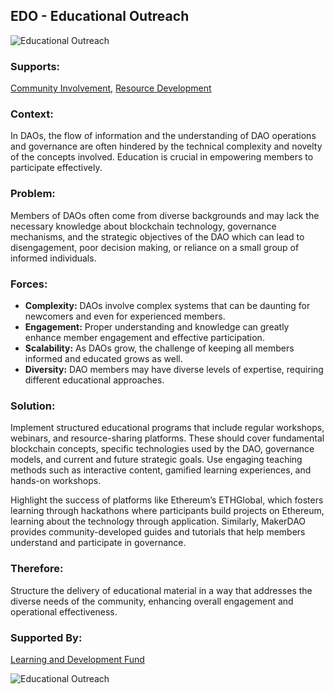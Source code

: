 ## EDO - Educational Outreach

![Educational Outreach](./output/illustrations/educational_outreach.png)

### Supports:

[Community Involvement](./community_involvement.html), [Resource Development](./resource_development.html)

### Context:

In DAOs, the flow of information and the understanding of DAO operations and governance are often hindered by the technical complexity and novelty of the concepts involved. Education is crucial in empowering members to participate effectively.

### Problem:

Members of DAOs often come from diverse backgrounds and may lack the necessary knowledge about blockchain technology, governance mechanisms, and the strategic objectives of the DAO which can lead to disengagement, poor decision making, or reliance on a small group of informed individuals.

### Forces:

- **Complexity:** DAOs involve complex systems that can be daunting for newcomers and even for experienced members.
- **Engagement:** Proper understanding and knowledge can greatly enhance member engagement and effective participation.
- **Scalability:** As DAOs grow, the challenge of keeping all members informed and educated grows as well.
- **Diversity:** DAO members may have diverse levels of expertise, requiring different educational approaches.

### Solution:

Implement structured educational programs that include regular workshops, webinars, and resource-sharing platforms. These should cover fundamental blockchain concepts, specific technologies used by the DAO, governance models, and current and future strategic goals. Use engaging teaching methods such as interactive content, gamified learning experiences, and hands-on workshops. 

Highlight the success of platforms like Ethereum’s ETHGlobal, which fosters learning through hackathons where participants build projects on Ethereum, learning about the technology through application. Similarly, MakerDAO provides community-developed guides and tutorials that help members understand and participate in governance.

### Therefore:

Structure the delivery of educational material in a way that addresses the diverse needs of the community, enhancing overall engagement and operational effectiveness.

### Supported By:

[Learning and Development Fund](./learning_and_development_fund.html)

![Educational Outreach](./output/educational_outreach_specific_graph.png)
